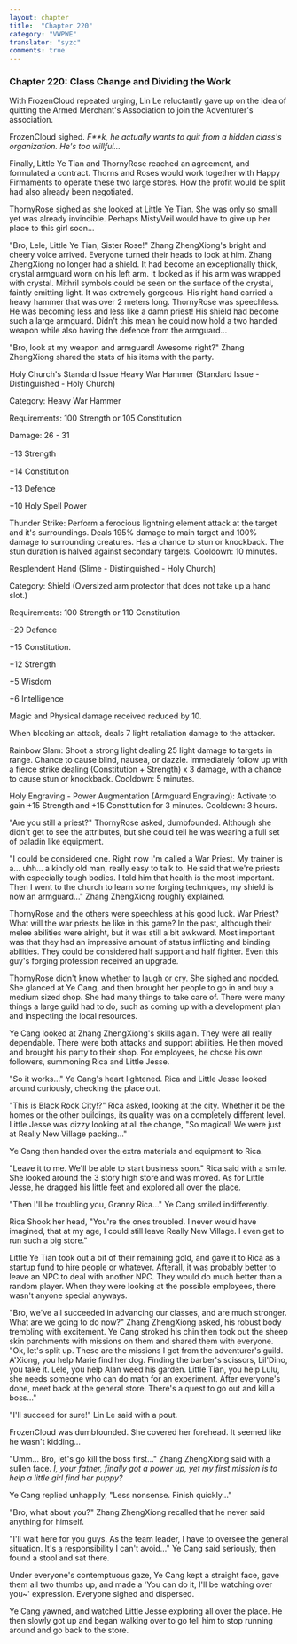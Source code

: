 ```yaml
---
layout: chapter
title:  "Chapter 220"
category: "VWPWE"
translator: "syzc"
comments: true
---
```


### Chapter 220: Class Change and Dividing the Work

With FrozenCloud repeated urging, Lin Le reluctantly gave up on the idea of quitting the Armed Merchant's Association to join the Adventurer's association.

FrozenCloud sighed. *F\*\*k, he actually wants to quit from a hidden class's organization. He's too willful...*

Finally, Little Ye Tian and ThornyRose reached an agreement, and formulated a contract. Thorns and Roses would work together with Happy Firmaments to operate these two large stores. How the profit would be split had also already been negotiated.

ThornyRose sighed as she looked at Little Ye Tian. She was only so small yet was already invincible. Perhaps MistyVeil would have to give up her place to this girl soon...

"Bro, Lele, Little Ye Tian, Sister Rose!" Zhang ZhengXiong's bright and cheery voice arrived. Everyone turned their heads to look at him. Zhang ZhengXiong no longer had a shield. It had become an exceptionally thick, crystal armguard worn on his left arm. It looked as if his arm was wrapped with crystal. Mithril symbols could be seen on the surface of the crystal, faintly emitting light. It was extremely gorgeous. His right hand carried a heavy hammer that was over 2 meters long. ThornyRose was speechless. He was becoming less and less like a damn priest! His shield had become such a large armguard. Didn't this mean he could now hold a two handed weapon while also having the defence from the armguard...

"Bro, look at my weapon and armguard! Awesome right?" Zhang ZhengXiong shared the stats of his items with the party.

Holy Church's Standard Issue Heavy War Hammer (Standard Issue - Distinguished - Holy Church)

Category: Heavy War Hammer

Requirements: 100 Strength or 105 Constitution

Damage: 26 - 31

+13 Strength　　

+14 Constitution

+13 Defence

+10 Holy Spell Power

Thunder Strike: Perform a ferocious lightning element attack at the target and it's surroundings. Deals 195% damage to main target and 100% damage to surrounding creatures. Has a chance to stun or knockback. The stun duration is halved against secondary targets. Cooldown: 10 minutes.

Resplendent Hand (Slime - Distinguished - Holy Church)

Category: Shield (Oversized arm protector that does not take up a hand slot.)

Requirements: 100 Strength or 110 Constitution

+29 Defence

+15 Constitution.

+12 Strength

+5 Wisdom

+6 Intelligence

Magic and Physical damage received reduced by 10.

When blocking an attack, deals 7 light retaliation damage to the attacker.

Rainbow Slam: Shoot a strong light dealing 25 light damage to targets in range. Chance to cause blind, nausea, or dazzle. Immediately follow up with a fierce strike dealing (Constitution + Strength) x 3 damage, with a chance to cause stun or knockback. Cooldown: 5 minutes.

Holy Engraving - Power Augmentation (Armguard Engraving): Activate to gain +15 Strength and +15 Constitution for 3 minutes. Cooldown: 3 hours.

"Are you still a priest?" ThornyRose asked, dumbfounded. Although she didn't get to see the attributes, but she could tell he was wearing a full set of paladin like equipment.

"I could be considered one. Right now I'm called a War Priest. My trainer is a... uhh... a kindly old man, really easy to talk to. He said that we're priests with especially tough bodies. I told him that health is the most important. Then I went to the church to learn some forging techniques, my shield is now an armguard..." Zhang ZhengXiong roughly explained.

ThornyRose and the others were speechless at his good luck. War Priest? What will the war priests be like in this game? In the past, although their melee abilities were alright, but it was still a bit awkward. Most important was that they had an impressive amount of status inflicting and binding abilities. They could be considered half support and half fighter. Even this guy's forging profession received an upgrade.

ThornyRose didn't know whether to laugh or cry. She sighed and nodded. She glanced at Ye Cang, and then brought her people to go in and buy a medium sized shop. She had many things to take care of. There were many things a large guild had to do, such as coming up with a development plan and inspecting the local resources.

Ye Cang looked at Zhang ZhengXiong's skills again. They were all really dependable. There were both attacks and support abilities. He then moved and brought his party to their shop. For employees, he chose his own followers, summoning Rica and Little Jesse.

"So it works..." Ye Cang's heart lightened. Rica and Little Jesse looked around curiously, checking the place out.

"This is Black Rock City!?" Rica asked, looking at the city. Whether it be the homes or the other buildings, its quality was on a completely different level. Little Jesse was dizzy looking at all the change, "So magical! We were just at Really New Village packing..."

Ye Cang then handed over the extra materials and equipment to Rica.

"Leave it to me. We'll be able to start business soon." Rica said with a smile. She looked around the 3 story high store and was moved. As for Little Jesse, he dragged his little feet and explored all over the place.

"Then I'll be troubling you, Granny Rica..." Ye Cang smiled indifferently.

Rica Shook her head, "You're the ones troubled. I never would have imagined, that at my age, I could still leave Really New Village. I even get to run such a big store."

Little Ye Tian took out a bit of their remaining gold, and gave it to Rica as a startup fund to hire people or whatever. Afterall, it was probably better to leave an NPC to deal with another NPC. They would do much better than a random player. When they were looking at the possible employees, there wasn't anyone special anyways.

"Bro, we've all succeeded in advancing our classes, and are much stronger. What are we going to do now?" Zhang ZhengXiong asked, his robust body trembling with excitement. Ye Cang stroked his chin then took out the sheep skin parchments with missions on them and shared them with everyone. "Ok, let's split up. These are the missions I got from the adventurer's guild. A'Xiong, you help Marie find her dog. Finding the barber's scissors, Lil'Dino, you take it. Lele, you help Alan weed his garden. Little Tian, you help Lulu, she needs someone who can do math for an experiment. After everyone's done, meet back at the general store. There's a quest to go out and kill a boss..."

"I'll succeed for sure!" Lin Le said with a pout.

FrozenCloud was dumbfounded. She covered her forehead. It seemed like he wasn't kidding...

"Umm... Bro, let's go kill the boss first..." Zhang ZhengXiong said with a sullen face. *I, your father, finally got a power up, yet my first mission is to help a little girl find her puppy?* 

Ye Cang replied unhappily, "Less nonsense. Finish quickly..."

"Bro, what about you?" Zhang ZhengXiong recalled that he never said anything for himself.

"I'll wait here for you guys. As the team leader, I have to oversee the general situation. It's a responsibility I can't avoid..." Ye Cang said seriously, then found a stool and sat there.

Under everyone's contemptuous gaze, Ye Cang kept a straight face, gave them all two thumbs up, and made a 'You can do it, I'll be watching over you~' expression. Everyone sighed and dispersed.

Ye Cang yawned, and watched Little Jesse exploring all over the place. He then slowly got up and began walking over to go tell him to stop running around and go back to the store. 
